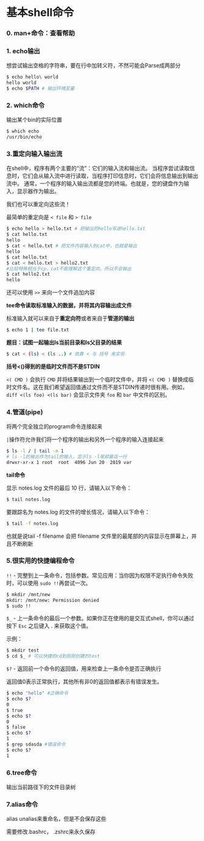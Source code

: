 # 基本shell命令

### 0. man+命令：查看帮助

### 1. echo输出

想尝试输出空格的字符串，要在行中加转义符，不然可能会Parse成两部分

```bash
$ echo hello\ world
hello world
$ echo $PATH # 输出环境变量
```

### **2. which命令**

输出某个bin的实际位置

```bash
$ which echo
/usr/bin/echo
```

### **3.重定向输入输出流**

在shell中，程序有两个主要的“流”：它们的输入流和输出流。 当程序尝试读取信息时，它们会从输入流中进行读取，当程序打印信息时，它们会将信息输出到输出流中。 通常，一个程序的输入输出流都是您的终端。也就是，您的键盘作为输入，显示器作为输出。

我们也可以重定向这些流！

最简单的重定向是 `< file` 和 `> file`

```bash
$ echo hello > hello.txt # 把输出的hello写进hello.txt
$ cat hello.txt
hello
$ cat < hello.txt # 把文件内容输入到cat中，也就是输出
hello
$ cat hello.txt
$ cat < hello.txt > hello2.txt 
#比较特殊相当于cp，cat不能理解这个重定向，所以不会输出
$ cat hello2.txt
hello
```

 还可以使用 `>>` 来向一个文件追加内容

**tee命令读取标准输入的数据，并将其内容输出成文件**

标准输入就可以来自于**重定向符**或者来自于**管道的输出**

```bash
$ echo 1 | tee file.txt
```

**题目：试图一起输出ls当前目录和ls父目录的结果**

```bash
$ cat < (ls) < (ls ..) # 依靠 < 与 括号 来实现
```

 **括号&lt;\(\)得到的是临时文件而不是STDIN**

`<( CMD )` 会执行 `CMD` 并将结果输出到一个临时文件中，并将 `<( CMD )` 替换成临时文件名。这在我们希望返回值通过文件而不是STDIN传递时很有用。例如， `diff <(ls foo) <(ls bar)` 会显示文件夹 `foo` 和 `bar` 中文件的区别。

### 4.管道\(pipe\)

将两个完全独立的program命令连接起来

 `|`操作符允许我们将一个程序的输出和另外一个程序的输入连接起来

```bash
$ ls -l / | tail -n 1
# ls -l的输出作为tail的输入，显示ls -l尾部最后一行
drwxr-xr-x 1 root  root  4096 Jun 20  2019 var
```

**tail命令**

显示 notes.log 文件的最后 10 行，请输入以下命令：

```bash
$ tail notes.log
```

要跟踪名为 notes.log 的文件的增长情况，请输入以下命令：

```bash
$ tail -f notes.log
```

也就是说tail -f filename 会把 filename 文件里的最尾部的内容显示在屏幕上，并且不断刷新

### 5.很实用的快捷编程命令

 `!!` - 完整到上一条命令，包括参数。常见应用：当你因为权限不足执行命令失败时，可以使用 `sudo !!`再尝试一次。

```bash
$ mkdir /mnt/new
mkdir: /mnt/new: Permission denied
$ sudo !!
```

 `$_` - 上一条命令的最后一个参数。如果你正在使用的是交互式shell，你可以通过按下 `Esc` 之后键入 . 来获取这个值。

示例：

```bash
$ mkdir test
$ cd $_ # 可以快捷的cd到刚刚创建的test
```

 `$?` - 返回前一个命令的返回值，用来检查上一条命令是否正确执行

返回值0表示正常执行，其他所有非0的返回值都表示有错误发生。

```bash
$ echo "hello" #正确命令
$ echo $?
0
$ true
$ echo $?
0
$ false
$ echo $?
1
$ grep sdasda #错误命令
$ echo $?
1
```

### 6.tree命令

输出当前路径下的文件目录树

### 7.alias命令

alias unalias来重命名，但是不会保存这些

需要修改.bashrc， .zshrc来永久保存

